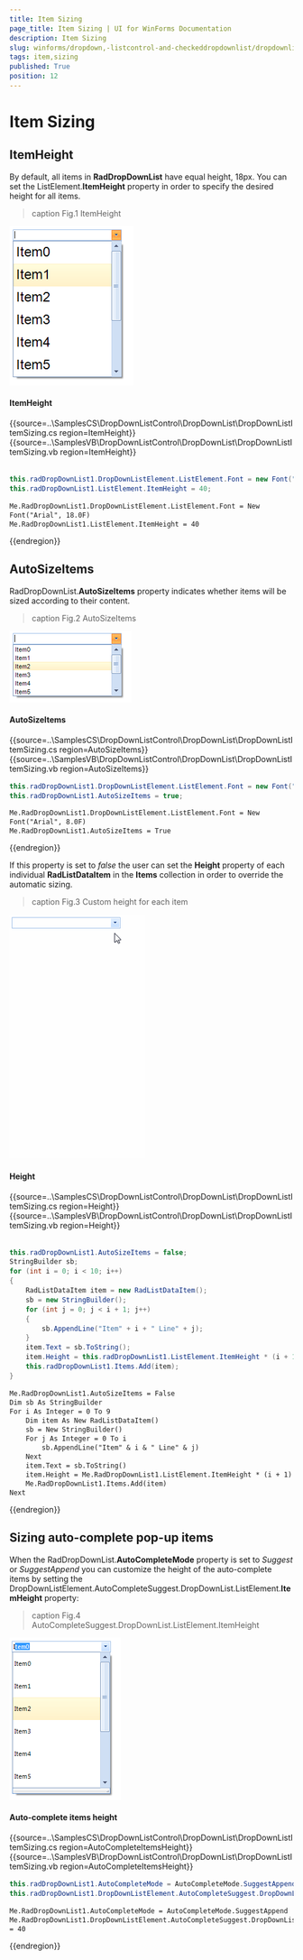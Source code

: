 ```yaml
---
title: Item Sizing
page_title: Item Sizing | UI for WinForms Documentation
description: Item Sizing
slug: winforms/dropdown,-listcontrol-and-checkeddropdownlist/dropdownlist/item-sizing
tags: item,sizing
published: True
position: 12
---
```


# Item Sizing
 
## ItemHeight

By default, all items in __RadDropDownList__ have equal height, 18px. You can set the ListElement.__ItemHeight__  property in order to specify the desired height for all items.
>caption Fig.1 ItemHeight

![dropdown-and-listcontrol-dropdownlist-item-sizing 001](images/dropdown-and-listcontrol-dropdownlist-item-sizing001.png)

#### ItemHeight 

{{source=..\SamplesCS\DropDownListControl\DropDownList\DropDownListItemSizing.cs region=ItemHeight}} 
{{source=..\SamplesVB\DropDownListControl\DropDownList\DropDownListItemSizing.vb region=ItemHeight}} 

````C#
            
this.radDropDownList1.DropDownListElement.ListElement.Font = new Font("Arial", 18f);
this.radDropDownList1.ListElement.ItemHeight = 40;

````
````VB.NET
Me.RadDropDownList1.DropDownListElement.ListElement.Font = New Font("Arial", 18.0F)
Me.RadDropDownList1.ListElement.ItemHeight = 40

````

{{endregion}} 
 

## AutoSizeItems

RadDropDownList.__AutoSizeItems__ property indicates whether items will be sized according to their content.       
      
>caption Fig.2 AutoSizeItems

![dropdown-and-listcontrol-dropdownlist-item-sizing 002](images/dropdown-and-listcontrol-dropdownlist-item-sizing002.png)

#### AutoSizeItems 

{{source=..\SamplesCS\DropDownListControl\DropDownList\DropDownListItemSizing.cs region=AutoSizeItems}} 
{{source=..\SamplesVB\DropDownListControl\DropDownList\DropDownListItemSizing.vb region=AutoSizeItems}} 

````C#
this.radDropDownList1.DropDownListElement.ListElement.Font = new Font("Arial", 8f);
this.radDropDownList1.AutoSizeItems = true;

````
````VB.NET
Me.RadDropDownList1.DropDownListElement.ListElement.Font = New Font("Arial", 8.0F)
Me.RadDropDownList1.AutoSizeItems = True

````

{{endregion}} 

 
If this property is set to *false* the user can set the __Height__ property of each individual __RadListDataItem__ in the __Items__ collection in order to override the automatic sizing.
        
>caption Fig.3 Custom height for each item

![dropdown-and-listcontrol-dropdownlist-item-sizing 003](images/dropdown-and-listcontrol-dropdownlist-item-sizing003.gif)

#### Height 

{{source=..\SamplesCS\DropDownListControl\DropDownList\DropDownListItemSizing.cs region=Height}} 
{{source=..\SamplesVB\DropDownListControl\DropDownList\DropDownListItemSizing.vb region=Height}} 

````C#
            
this.radDropDownList1.AutoSizeItems = false;
StringBuilder sb;
for (int i = 0; i < 10; i++)
{
    RadListDataItem item = new RadListDataItem();
    sb = new StringBuilder();
    for (int j = 0; j < i + 1; j++)
    {
        sb.AppendLine("Item" + i + " Line" + j);
    }
    item.Text = sb.ToString();
    item.Height = this.radDropDownList1.ListElement.ItemHeight * (i + 1);
    this.radDropDownList1.Items.Add(item);
}

````
````VB.NET
Me.RadDropDownList1.AutoSizeItems = False
Dim sb As StringBuilder
For i As Integer = 0 To 9
    Dim item As New RadListDataItem()
    sb = New StringBuilder()
    For j As Integer = 0 To i
        sb.AppendLine("Item" & i & " Line" & j)
    Next
    item.Text = sb.ToString()
    item.Height = Me.RadDropDownList1.ListElement.ItemHeight * (i + 1)
    Me.RadDropDownList1.Items.Add(item)
Next

````

{{endregion}} 
 
## Sizing auto-complete pop-up items

When the RadDropDownList.__AutoCompleteMode__ property is set to *Suggest* or *SuggestAppend* you can customize the height of the auto-complete items by setting the DropDownListElement.AutoCompleteSuggest.DropDownList.ListElement.__ItemHeight__ property:
        
>caption Fig.4 AutoCompleteSuggest.DropDownList.ListElement.ItemHeight

![dropdown-and-listcontrol-dropdownlist-item-sizing 004](images/dropdown-and-listcontrol-dropdownlist-item-sizing004.png)

#### Auto-complete items height 

{{source=..\SamplesCS\DropDownListControl\DropDownList\DropDownListItemSizing.cs region=AutoCompleteItemsHeight}} 
{{source=..\SamplesVB\DropDownListControl\DropDownList\DropDownListItemSizing.vb region=AutoCompleteItemsHeight}} 

````C#
this.radDropDownList1.AutoCompleteMode = AutoCompleteMode.SuggestAppend;
this.radDropDownList1.DropDownListElement.AutoCompleteSuggest.DropDownList.ListElement.ItemHeight = 40;

````
````VB.NET
Me.RadDropDownList1.AutoCompleteMode = AutoCompleteMode.SuggestAppend
Me.RadDropDownList1.DropDownListElement.AutoCompleteSuggest.DropDownList.ListElement.ItemHeight = 40

````

{{endregion}} 



